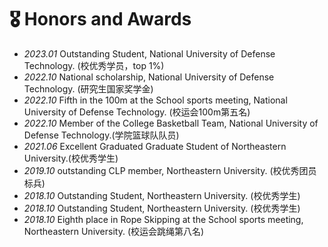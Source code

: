 # 🎖 Honors and Awards
- *2023.01* Outstanding Student, National University of Defense Technology. (校优秀学员，top 1%)
- *2022.10* National scholarship, National University of Defense Technology. (研究生国家奖学金)
- *2022.10* Fifth in the 100m at the School sports meeting, National University of Defense Technology. (校运会100m第五名)
- *2022.10* Member of the College Basketball Team, National University of Defense Technology.(学院篮球队队员)
- *2021.06* Excellent Graduated Graduate Student of Northeastern University.(校优秀学生)
- *2019.10* outstanding CLP member, Northeastern University. (校优秀团员标兵)
- *2018.10* Outstanding Student, Northeastern University. (校优秀学生)
- *2018.10* Outstanding Student, Northeastern University. (校优秀学生)
- *2018.10* Eighth place in Rope Skipping at the School sports meeting, Northeastern University. (校运会跳绳第八名)
  
